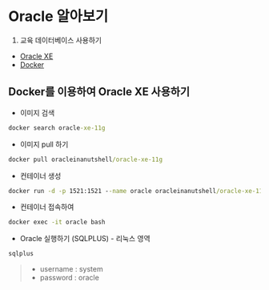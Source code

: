 # Oracle 알아보기

1. 교육 데이터베이스 사용하기
+ [Oracle XE](https://www.oracle.com/kr/database/technologies/appdev/xe.html)
+ [Docker](https://hub.docker.com/r/oracleinanutshell/oracle-xe-11g)

## Docker를 이용하여 Oracle XE 사용하기
+ 이미지 검색
```cmd
docker search oracle-xe-11g
``` 
+ 이미지 pull 하기
```cmd
docker pull oracleinanutshell/oracle-xe-11g
```
+ 컨테이너 생성
```cmd
docker run -d -p 1521:1521 --name oracle oracleinanutshell/oracle-xe-11g
```
+ 컨테이너 접속하여 
```cmd 
docker exec -it oracle bash
```
+ Oracle 실행하기 (SQLPLUS) - 리눅스 영역
```cmd
sqlplus
```
> * username : system
> * password : oracle


